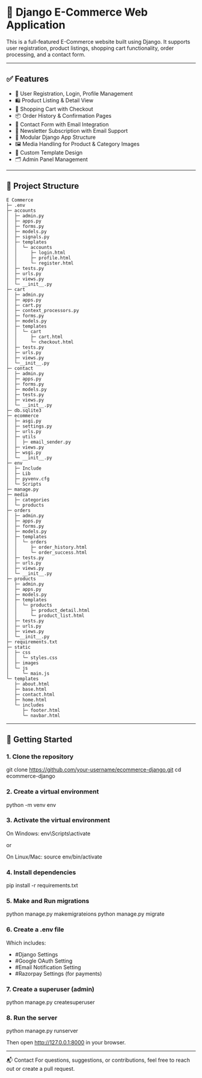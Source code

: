 # 🛒 Django E-Commerce Web Application

This is a full-featured E-Commerce website built using Django. It supports user registration, product listings, shopping cart functionality, order processing, and a contact form.

---

## ✅ Features

- 🔐 User Registration, Login, Profile Management
- 🛍️ Product Listing & Detail View
- 🛒 Shopping Cart with Checkout
- 📦 Order History & Confirmation Pages
- 📧 Contact Form with Email Integration
- 🧾 Newsletter Subscription with Email Support
- 🧩 Modular Django App Structure
- 🖼️ Media Handling for Product & Category Images
- 🎨 Custom Template Design
- 🗂️ Admin Panel Management

---

## 📁 Project Structure

```
E Commerce
├─ .env
├─ accounts
│  ├─ admin.py
│  ├─ apps.py
│  ├─ forms.py
│  ├─ models.py
│  ├─ signals.py
│  ├─ templates
│  │  └─ accounts
│  │     ├─ login.html
│  │     ├─ profile.html
│  │     └─ register.html
│  ├─ tests.py
│  ├─ urls.py
│  ├─ views.py
│  └─ __init__.py
├─ cart
│  ├─ admin.py
│  ├─ apps.py
│  ├─ cart.py
│  ├─ context_processors.py
│  ├─ forms.py
│  ├─ models.py
│  ├─ templates
│  │  └─ cart
│  │     ├─ cart.html
│  │     └─ checkout.html
│  ├─ tests.py
│  ├─ urls.py
│  ├─ views.py
│  └─__init__.py
├─ contact
│  ├─ admin.py
│  ├─ apps.py
│  ├─ forms.py
│  ├─ models.py
│  ├─ tests.py
│  ├─ views.py
│  └─ __init__.py
├─ db.sqlite3
├─ ecommerce
│  ├─ asgi.py
│  ├─ settings.py
│  ├─ urls.py
│  ├─ utils
│  │  ├─ email_sender.py
│  ├─ views.py
│  ├─ wsgi.py
│  └─ __init__.py
├─ env
│  ├─ Include
│  ├─ Lib
│  ├─ pyvenv.cfg
│  └─ Scripts
├─ manage.py
├─ media
│  ├─ categories
│  └─ products
├─ orders
│  ├─ admin.py
│  ├─ apps.py
│  ├─ forms.py
│  ├─ models.py
│  ├─ templates
│  │  └─ orders
│  │     ├─ order_history.html
│  │     └─ order_success.html
│  ├─ tests.py
│  ├─ urls.py
│  ├─ views.py
│  └─ __init__.py
├─ products
│  ├─ admin.py
│  ├─ apps.py
│  ├─ models.py
│  ├─ templates
│  │  └─ products
│  │     ├─ product_detail.html
│  │     └─ product_list.html
│  ├─ tests.py
│  ├─ urls.py
│  ├─ views.py
│  └─__init__.py
├─ requirements.txt
├─ static
│  ├─ css
│  │  └─ styles.css
│  ├─ images
│  └─ js
│     └─ main.js
└─ templates
   ├─ about.html
   ├─ base.html
   ├─ contact.html
   ├─ home.html
   └─ includes
      ├─ footer.html
      └─ navbar.html
```

---

## 🚀 Getting Started

### 1. Clone the repository

git clone https://github.com/your-username/ecommerce-django.git
cd ecommerce-django

### 2. Create a virtual environment

python -m venv env

### 3. Activate the virtual environment

On Windows:
env\Scripts\activate

or

On Linux/Mac:
source env/bin/activate

### 4. Install dependencies

pip install -r requirements.txt

### 5. Make and Run migrations

python manage.py makemigrateions
python manage.py migrate

### 6. Create a .env file

Which includes:

- #Django Settings
- #Google OAuth Setting
- #Email Notification Setting
- #Razorpay Settings (for payments)

### 7. Create a superuser (admin)

python manage.py createsuperuser

### 8. Run the server

python manage.py runserver

Then open http://127.0.0.1:8000 in your browser.

---

📬 Contact
For questions, suggestions, or contributions, feel free to reach out or create a pull request.
